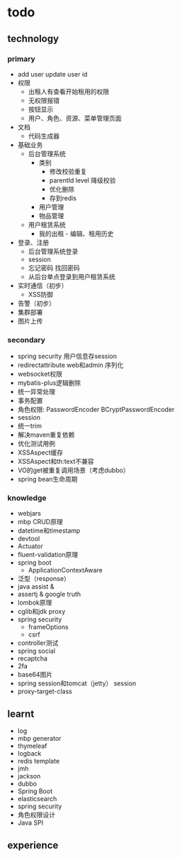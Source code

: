 # todo

## technology
### primary
- add user update user id
- 权限
    - 出租人有查看开始租用的权限
    - 无权限报错
    - 按钮显示
    - 用户、角色、资源、菜单管理页面
- 文档
    - 代码生成器
- 基础业务
    - 后台管理系统
        - 类别
            - 修改校验重复
            - parentId level 降级校验
            - 优化删除
            - 存到redis
        - 用户管理
        - 物品管理
    - 用户租赁系统
        - 我的出租 - 编辑、租用历史
- 登录、注册
    - 后台管理系统登录
    - session
    - 忘记密码 找回密码
    - 从后台单点登录到用户租赁系统
- 实时通信（初步）
    - XSS防御
- 告警（初步）
- 集群部署
- 图片上传
### secondary
- spring security 用户信息存session
- redirectattribute web和admin 序列化
- websocket权限
- mybatis-plus逻辑删除
- 统一异常处理
- 事务配置
- 角色权限: PasswordEncoder BCryptPasswordEncoder
- session
- 统一trim
- 解决maven重复依赖
- 优化测试用例
- XSSAspect缓存
- XSSAspect和th:text不兼容
- VO的get被重复调用场景（考虑dubbo）
- spring bean生命周期
### knowledge
- webjars
- mbp CRUD原理
- datetime和timestamp
- devtool
- Actuator
- fluent-validation原理
- spring boot
    - ApplicationContextAware
- 泛型（response）
- java assist & 
- assertj & google truth
- lombok原理
- cglib和jdk proxy
- spring security
    - frameOptions
    - csrf
- controller测试
- spring social
- recaptcha 
- 2fa
- base64图片
- spring session和tomcat（jetty） session
- proxy-target-class

## learnt
- log
- mbp generator
- thymeleaf
- logback
- redis template
- jmh
- jackson
- dubbo
- Spring Boot
- elasticsearch
- spring security
- 角色权限设计
- Java SPI

## experience
